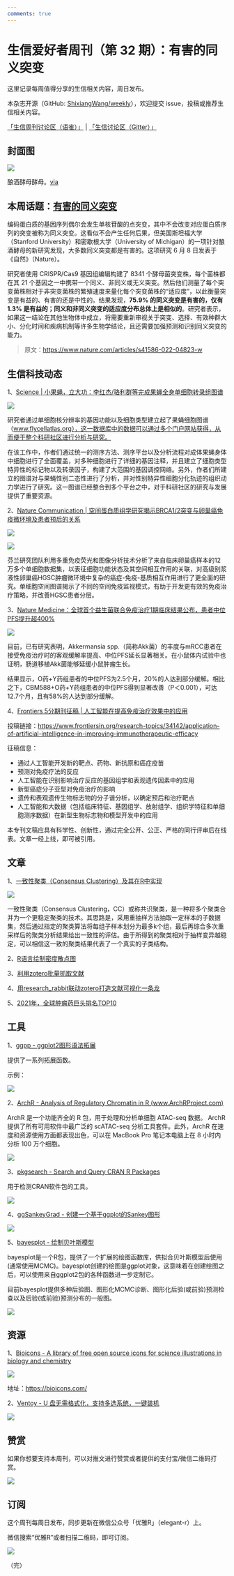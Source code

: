 ```yaml
---
comments: true
---
```


# 生信爱好者周刊（第 32 期）：有害的同义突变

这里记录每周值得分享的生信相关内容，周日发布。

本杂志开源（GitHub: [ShixiangWang/weekly](https://github.com/ShixiangWang/weekly)），欢迎提交 issue，投稿或推荐生信相关内容。

[「生信周刊讨论区（语雀）」](https://www.yuque.com/shixiangwang/bioinfo) | [「生信讨论区（Gitter）」](https://gitter.im/ShixiangWang/community)

## 封面图


![](https://files.mdnice.com/user/4331/00418eaa-13f6-4428-965d-cb5aa02dae3f.png)

酿酒酵母酵母。[via](https://news.umich.edu/study-most-silent-genetic-mutations-are-harmful-not-neutral-a-finding-with-broad-implications/)


## 本周话题：[有害的同义突变](https://mp.weixin.qq.com/s/RgG2wLnJCYXfunE0FDCSCA)

编码蛋白质的基因序列偶尔会发生单核苷酸的点突变，其中不会改变对应蛋白质序列的突变被称为同义突变。这看似不会产生任何后果，但美国斯坦福大学（Stanford University）和密歇根大学（University of Michigan）的一项针对酿酒酵母的新研究发现，大多数同义突变都是有害的。这项研究 6 月 8 日发表于《自然》（Nature）。

研究者使用 CRISPR/Cas9 基因组编辑构建了 8341 个酵母菌突变株，每个菌株都在其 21 个基因之一中携带一个同义、非同义或无义突变。然后他们测量了每个突变菌株相对于非突变菌株的繁殖速度来量化每个突变菌株的“适应度”，以此衡量突变是有益的、有害的还是中性的。结果发现，**75.9% 的同义突变是有害的，仅有 1.3% 是有益的；同义和非同义突变的适应度分布总体上是相似的**。研究者表示，如果这一结论在其他生物体中成立，将需要重新审视关于突变、选择、有效种群大小、分化时间和疾病机制等许多生物学结论，且还需要加强预测和识别同义突变的能力。

> 原文：<https://www.nature.com/articles/s41586-022-04823-w>

## 生信科技动态

1、[Science | 小果蝇，立大功：李红杰/骆利群等完成果蝇全身单细胞转录组图谱](https://mp.weixin.qq.com/s/vcr4K_2XQv9AR-C5hN4mJg)


![](https://files.mdnice.com/user/4331/83d65e1f-2212-44e2-b10e-c88c361996bd.png)

研究者通过单细胞核分辨率的基因功能以及细胞类型建立起了果蝇细胞图谱（www.flycellatlas.org），这一数据库中的数据可以通过多个门户网站获得，从而便于整个科研社区进行分析与研究。

在该工作中，作者们通过统一的测序方法、测序平台以及分析流程对成体果蝇身体中细胞进行了全面覆盖，对多种细胞进行了详细的基因注释，并且建立了细胞类型特异性的标记物以及转录因子，构建了大范围的基因调控网络。另外，作者们所建立的图谱对与果蝇性别二态性进行了分析，并对性别特异性细胞分化轨迹的组织动力学进行了研究。这一图谱已经整合到多个平台之中，对于科研社区的研究与发展提供了重要资源。

2、[Nature Communication | 空间蛋白质组学研究揭示BRCA1/2突变与卵巢癌免疫微环境及患者预后的关系](https://mp.weixin.qq.com/s/Q0l8U30yz1U4XfUZISnH2A)


![](https://files.mdnice.com/user/4331/1b1ceff6-c99a-48bb-bd6b-f5fee7bbf0ec.png)

![](https://files.mdnice.com/user/4331/83e3793e-739d-4010-826b-5109899721c9.png)

芬兰研究团队利用多重免疫荧光和图像分析技术分析了来自临床卵巢癌样本的12万多个单细胞数据集，以表征细胞功能状态及其空间相互作用的关联，对高级别浆液性卵巢癌HGSC肿瘤微环境中复杂的癌症-免疫-基质相互作用进行了更全面的研究。单细胞空间图谱揭示了不同的空间免疫监视模式，有助于开发更有效的免疫治疗策略，并改善HGSC患者分层。

3、[Nature Medicine：全球首个益生菌联合免疫治疗1期临床结果公布，患者中位PFS提升超400%](https://mp.weixin.qq.com/s/4s9scXDt1j9rvTFvXIrpEQ)

![](https://files.mdnice.com/user/4331/96bff8e4-93d6-40e9-a068-e0e1dda4e8b8.png)

目前，已有研究表明，Akkermansia spp.（简称Akk菌）的丰度与mRCC患者在接受免疫治疗时的客观缓解率提高、中位PFS延长显著相关。在小鼠体内试验中也证明，肠道移植Akk菌能够延缓小鼠肿瘤生长。

结果显示，O药+Y药组患者的中位PFS为2.5个月，20%的人达到部分缓解。相比之下，CBM588+O药+Y药组患者的中位PFS得到显著改善（P＜0.001），可达12.7个月，且有58%的人达到部分缓解。

4、[Frontiers 5分期刊征稿 | 人工智能在提高免疫治疗效果中的应用](https://mp.weixin.qq.com/s/c-bZwkLF-Vs174_2gvtHYw)

投稿链接：<https://www.frontiersin.org/research-topics/34142/application-of-artificial-intelligence-in-improving-immunotherapeutic-efficacy>

征稿信息：

- 通过人工智能开发新的靶点、药物、新抗原和癌症疫苗
- 预测对免疫疗法的反应
- 人工智能在识别影响治疗反应的基因组学和表观遗传因素中的应用
- 新型癌症分子亚型对免疫治疗的影响
- 遗传和表观遗传生物标志物的分子谱分析，以确定预后和治疗靶点
- 人工智能和大数据（包括临床特征、基因组学、放射组学、组织学特征和单细胞测序数据）在新型生物标志物和模型开发中的应用

本专刊文稿应具有科学性、创新性，通过完全公开、公正、严格的同行评审后在线表。文章一经上线，即可被引用。

## 文章

1、[一致性聚类（Consensus Clustering）及其在R中实现](https://mp.weixin.qq.com/s/Ou0zfqvlhAX4KEvUY6dzOw)


![](https://files.mdnice.com/user/4331/1f0938e1-2796-424e-85eb-02d8c19834a5.png)

一致性聚类（Consensus Clustering，CC）或称共识聚类，是一种将多个聚类合并为一个更稳定聚类的技术。其思路是，采用重抽样方法抽取一定样本的子数据集，然后通过指定的聚类算法将每组子样本划分为最多k个组，最后再综合多次重采样后的聚类分析结果给出一致性的评估。由于所得到的聚类相对于抽样变异越稳定，可以相信这一致的聚类结果代表了一个真实的子类结构。

2、[R语言绘制密度散点图](https://mp.weixin.qq.com/s/MsKYJAsEqtFFOAgsyrcEyA)

3、[利用zotero批量抓取文献](https://mp.weixin.qq.com/s/pZ6TM48u3vP9OD45csgqjA)

4、[用research_rabbit联动zotero打造文献可视化一条龙](https://mp.weixin.qq.com/s/w1iItgIYX2e6pCeDVNzjQQ)

5、[2021年，全球肿瘤药巨头排名TOP10](https://mp.weixin.qq.com/s/-BJV78IIJLJDxSlB4ZkZyQ)


## 工具

1、[ggpp - ggplot2图形语法拓展](https://github.com/aphalo/ggpp/)

提供了一系列拓展函数。

示例：

![](https://files.mdnice.com/user/4331/594d613c-35d6-4f0e-afcf-51caae34a98a.png)


2、[ArchR - Analysis of Regulatory Chromatin in R (www.ArchRProject.com)](https://github.com/GreenleafLab/ArchR)

ArchR 是一个功能齐全的 R 包，用于处理和分析单细胞 ATAC-seq 数据。 ArchR 提供了所有可用软件中最广泛的 scATAC-seq 分析工具套件。此外，ArchR 在速度和资源使用方面都表现出色，可以在 MacBook Pro 笔记本电脑上在 8 小时内分析 100 万个细胞。

![](https://files.mdnice.com/user/4331/751b3bc7-b947-4c45-aa6e-a61c551458a0.png)


3、[pkgsearch - Search and Query CRAN R Packages](https://github.com/r-hub/pkgsearch)

用于检测CRAN软件包的工具。


![](https://files.mdnice.com/user/4331/c75ea470-4b73-45d1-b62a-f16a5d70f104.png)


4、[ggSankeyGrad - 创建一个基于ggplot的Sankey图形](https://github.com/ssp3nc3r/ggSankeyGrad)


![](https://files.mdnice.com/user/4331/fad198e6-074f-4bde-85a7-5e1d737d48ca.png)

5、[bayesplot - 绘制贝叶斯模型](https://github.com/stan-dev/bayesplot)

bayesplot是一个R包，提供了一个扩展的绘图函数库，供拟合贝叶斯模型后使用(通常使用MCMC)。bayesplot创建的绘图是ggplot对象，这意味着在创建绘图之后，可以使用来自ggplot2包的各种函数进一步定制它。

目前bayesplot提供多种后验图、图形化MCMC诊断、图形化后验(或前验)预测检查以及后验(或前验)预测分布的一般图。


![](https://files.mdnice.com/user/4331/c42aede2-5b34-499d-9cef-d5ba8a6ddff4.png)


## 资源

1、[Bioicons - A library of free open source icons for science illustrations in biology and chemistry](https://github.com/duerrsimon/bioicons)


![](https://files.mdnice.com/user/4331/2fbe961f-fa52-42a2-83ee-5769f78e6586.png)

地址：<https://bioicons.com/>

2、[Ventoy - U 盘无需格式化，支持多选系统，一键装机](https://zhuanlan.zhihu.com/p/391427244?utm_source=wechat_session&utm_medium=social&utm_oi=841811531518836736)


![](https://files.mdnice.com/user/4331/64119db2-2faa-4349-a546-4ff4ae9283be.png)


## 赞赏

如果你想要支持本周刊，可以对推文进行赞赏或者提供的支付宝/微信二维码打赏。

![](https://cdn.nlark.com/yuque/0/2022/png/471931/1648291334186-bd3390be-c83c-4396-aabd-ca39f588c15d.png)

## 订阅

这个周刊每周日发布，同步更新在微信公众号「优雅R」（elegant-r）上。

微信搜索“优雅R”或者扫描二维码，即可订阅。

![](https://cdn.nlark.com/yuque/0/2022/png/471931/1648306398708-897e7ad4-6008-40f8-9200-ddee834b09a7.png)

（完）

